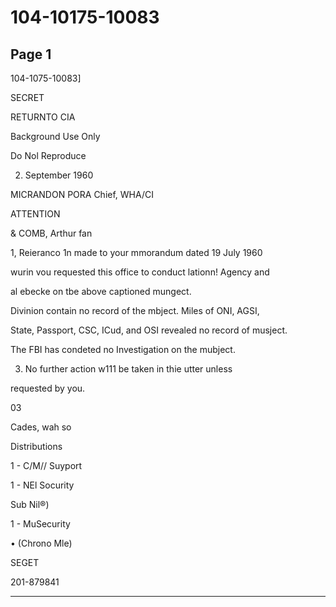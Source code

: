 # 104-10175-10083

## Page 1

104-1075-10083]

SECRET

RETURNTO CIA

Background Use Only

Do Nol Reproduce

2. September 1960

MICRANDON PORA Chief, WHA/CI

ATTENTION

& COMB, Arthur fan

1, Reieranco 1n made to your mmorandum dated 19 July 1960

wurin vou requested this office to conduct lationn! Agency and

al ebecke on tbe above captioned mungect.

Divinion contain no record of the mbject. Miles of ONI, AGSI,

State, Passport, CSC, ICud, and OSI revealed no record of musject.

The FBI has condeted no Investigation on the mubject.

3. No further action w111 be taken in thie utter unless

requested by you.

03

Cades, wah so

Distributions

1 - C/M// Suyport

1 - NEl Socurity

Sub Nil®)

1 - MuSecurity

• (Chrono Mle)

SEGET

201-879841

---

